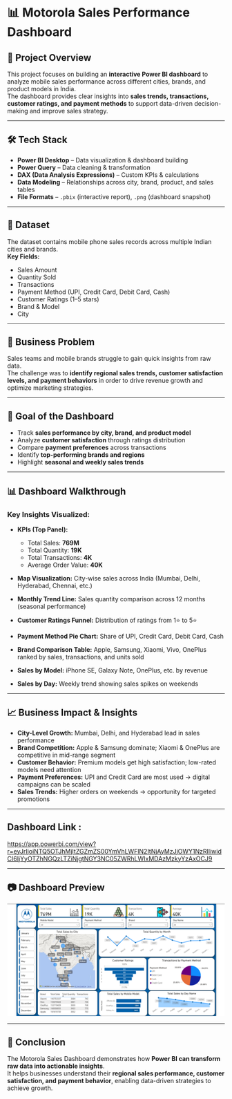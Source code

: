 # 📊 Motorola Sales Performance Dashboard  

## 📌 Project Overview  
This project focuses on building an **interactive Power BI dashboard** to analyze mobile sales performance across different cities, brands, and product models in India.  
The dashboard provides clear insights into **sales trends, transactions, customer ratings, and payment methods** to support data-driven decision-making and improve sales strategy.  

---

## 🛠️ Tech Stack  
- **Power BI Desktop** – Data visualization & dashboard building  
- **Power Query** – Data cleaning & transformation  
- **DAX (Data Analysis Expressions)** – Custom KPIs & calculations  
- **Data Modeling** – Relationships across city, brand, product, and sales tables  
- **File Formats** – `.pbix` (interactive report), `.png` (dashboard snapshot)  

---

## 📂 Dataset  
The dataset contains mobile phone sales records across multiple Indian cities and brands.  
**Key Fields:**  
- Sales Amount  
- Quantity Sold  
- Transactions  
- Payment Method (UPI, Credit Card, Debit Card, Cash)  
- Customer Ratings (1–5 stars)  
- Brand & Model  
- City  

---

## 🎯 Business Problem  
Sales teams and mobile brands struggle to gain quick insights from raw data.  
The challenge was to **identify regional sales trends, customer satisfaction levels, and payment behaviors** in order to drive revenue growth and optimize marketing strategies.  

---

## 🚀 Goal of the Dashboard  
- Track **sales performance by city, brand, and product model**  
- Analyze **customer satisfaction** through ratings distribution  
- Compare **payment preferences** across transactions  
- Identify **top-performing brands and regions**  
- Highlight **seasonal and weekly sales trends**  

---

## 📊 Dashboard Walkthrough  

### Key Insights Visualized:  
- **KPIs (Top Panel):**  
  - Total Sales: **769M**  
  - Total Quantity: **19K**  
  - Total Transactions: **4K**  
  - Average Order Value: **40K**  

- **Map Visualization:** City-wise sales across India (Mumbai, Delhi, Hyderabad, Chennai, etc.)  

- **Monthly Trend Line:** Sales quantity comparison across 12 months (seasonal performance)  

- **Customer Ratings Funnel:** Distribution of ratings from 1⭐ to 5⭐  

- **Payment Method Pie Chart:** Share of UPI, Credit Card, Debit Card, Cash  

- **Brand Comparison Table:** Apple, Samsung, Xiaomi, Vivo, OnePlus ranked by sales, transactions, and units sold  

- **Sales by Model:** iPhone SE, Galaxy Note, OnePlus, etc. by revenue  

- **Sales by Day:** Weekly trend showing sales spikes on weekends  

---

## 📈 Business Impact & Insights  
- **City-Level Growth:** Mumbai, Delhi, and Hyderabad lead in sales performance  
- **Brand Competition:** Apple & Samsung dominate; Xiaomi & OnePlus are competitive in mid-range segment  
- **Customer Behavior:** Premium models get high satisfaction; low-rated models need attention  
- **Payment Preferences:** UPI and Credit Card are most used → digital campaigns can be scaled  
- **Sales Trends:** Higher orders on weekends → opportunity for targeted promotions  

---
## Dashboard Link :
https://app.powerbi.com/view?r=eyJrIjoiNTQ5OTJhMjItZGZmZS00YmVhLWFlN2ItNjAyMzJjOWY1NzRlIiwidCI6IjYyOTZhNGQzLTZiNjgtNGY3NC05ZWRhLWIxMDAzMzkyYzAxOCJ9

------

## 📷 Dashboard Preview  
![Dashboard Snapshot](Snapshot%20of%20Sales%20Dashboard.png)  

---

## 📌 Conclusion  
The Motorola Sales Dashboard demonstrates how **Power BI can transform raw data into actionable insights**.  
It helps businesses understand their **regional sales performance, customer satisfaction, and payment behavior**, enabling data-driven strategies to achieve growth.  



